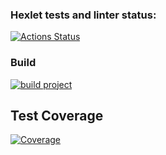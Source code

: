 ### Hexlet tests and linter status:

[![Actions Status](https://github.com/leokalentev/java-project-72/actions/workflows/hexlet-check.yml/badge.svg)](https://github.com/leokalentev/java-project-72/actions)

### Build

[![build project](https://github.com/leokalentev/java-project-72/actions/workflows/main.yml/badge.svg)](https://github.com/leokalentev/java-project-72/actions/workflows/main.yml)

## Test Coverage

[![Coverage](https://sonarcloud.io/api/project_badges/measure?project=leokalentev_java-project-72&metric=coverage)](https://sonarcloud.io/dashboard?id=leokalentev_java-project-72)

